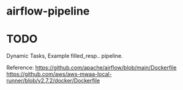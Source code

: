 # airflow-pipeline


# TODO
Dynamic Tasks, Example filled_resp.. pipeline.










Reference:
https://github.com/apache/airflow/blob/main/Dockerfile
https://github.com/aws/aws-mwaa-local-runner/blob/v2.7.2/docker/Dockerfile